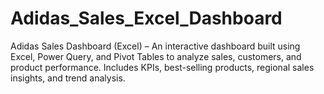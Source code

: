 # Adidas_Sales_Excel_Dashboard
Adidas Sales Dashboard (Excel) – An interactive dashboard built using Excel, Power Query, and Pivot Tables to analyze sales, customers, and product performance. Includes KPIs, best-selling products, regional sales insights, and trend analysis. 
